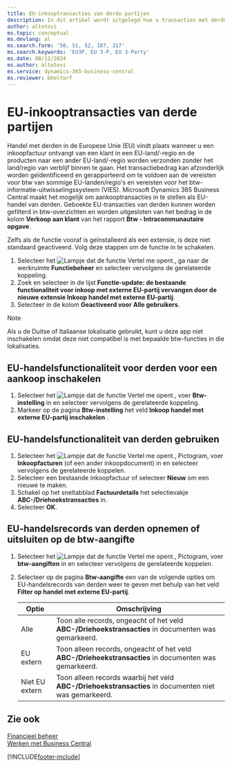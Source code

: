```yaml
---
title: EU-inkooptransacties van derde partijen
description: In dit artikel wordt uitgelegd hoe u transacties met derde partijen in de europese Unie (EU) kunt instellen en gebruiken.
author: altotovi
ms.topic: conceptual
ms.devlang: al
ms.search.form: '50, 51, 52, 187, 317'
ms.search.keywords: 'EU3P, EU 3-P, EU 3-Party'
ms.date: 08/12/2024
ms.author: altotovi
ms.service: dynamics-365-business-central
ms.reviewer: bholtorf
---
```


# <a name="eu-third-party-purchase-transactions"></a>EU-inkooptransacties van derde partijen

Handel met derden in de Europese Unie (EU) vindt plaats wanneer u een inkoopfactuur ontvangt van een klant in een EU-land/-regio en de producten naar een ander EU-land/-regio worden verzonden zonder het land/regio van verblijf binnen te gaan. Het transactiebedrag kan afzonderlijk worden geïdentificeerd en gerapporteerd om te voldoen aan de vereisten voor btw van sommige EU-landen/regio's en vereisten voor het btw-informatie-uitwisselingssysteem (VIES). Microsoft Dynamics 365 Business Central maakt het mogelijk om aankooptransacties in te stellen als EU-handel van derden. Geboekte EU-transacties van derden kunnen worden gefilterd in btw-overzichten en worden uitgesloten van het bedrag in de kolom **Verkoop aan klant** van het rapport **Btw - Intracommunautaire opgave**.

Zelfs als de functie vooraf is geïnstalleerd als een extensie, is deze niet standaard geactiveerd. Volg deze stappen om de functie in te schakelen.

1. Selecteer het ![Lampje dat de functie Vertel me opent.](media/ui-search/search_small.png "Vertel me wat u wilt doen"), ga naar de werkruimte **Functiebeheer** en selecteer vervolgens de gerelateerde koppeling.
2. Zoek en selecteer in de lijst **Functie-update: de bestaande functionaliteit voor inkoop met externe EU-partij vervangen door de nieuwe extensie Inkoop handel met externe EU-partij**.
3. Selecteer in de kolom **Geactiveerd voor** **Alle gebruikers**.

> [!NOTE]
> Als u de Duitse of Italiaanse lokalisatie gebruikt, kunt u deze app niet inschakelen omdat deze niet compatibel is met bepaalde btw-functies in die lokalisaties.  

## <a name="enable-eu-third-party-trade-functionality-for-a-purchase"></a>EU-handelsfunctionaliteit voor derden voor een aankoop inschakelen

1. Selecteer het ![Lampje dat de functie Vertel me opent.](media/ui-search/search_small.png "Vertel me wat u wilt doen"), voer **Btw-instelling** in en selecteer vervolgens de gerelateerde koppeling.
2. Markeer op de pagina **Btw-instelling** het veld **Inkoop handel met externe EU-partij inschakelen** .

## <a name="use-eu-third-party-trade-functionality"></a>EU-handelsfunctionaliteit van derden gebruiken

1. Selecteer het ![Lampje dat de functie Vertel me opent.](media/ui-search/search_small.png "Vertel me wat u wilt doen"), Pictogram, voer  **Inkoopfacturen** (of een ander inkoopdocument) in en selecteer vervolgens de gerelateerde koppelen.
2. Selecteer een bestaande inkoopfactuur of selecteer **Nieuw** om een ​​nieuwe te maken.
3. Schakel op het sneltabblad **Factuurdetails** het selectievakje **ABC-/Driehoekstransacties** in.
4. Selecteer **OK**.

## <a name="include-or-exclude-eu-third-party-trade-records-on-the-vat-statement"></a>EU-handelsrecords van derden opnemen of uitsluiten op de btw-aangifte

1. Selecteer het ![Lampje dat de functie Vertel me opent.](media/ui-search/search_small.png "Vertel me wat u wilt doen"), Pictogram, voer  **btw-aangiften** in en selecteer vervolgens de gerelateerde koppelen.
2. Selecteer op de pagina **Btw-aangifte** een van de volgende opties om EU-handelsrecords van derden weer te geven met behulp van het veld **Filter op handel met externe EU-partij**.

    | Optie | Omschrijving |
    |--------|-------------|
    | Alle | Toon alle records, ongeacht of het veld **ABC-/Driehoekstransacties** in documenten was gemarkeerd. |
    | EU extern | Toon alleen records, ongeacht of het veld **ABC-/Driehoekstransacties** in documenten was gemarkeerd. |
    | Niet EU extern | Toon alleen records waarbij het veld **ABC-/Driehoekstransacties** in documenten niet was gemarkeerd. |

## <a name="see-also"></a>Zie ook
[Financieel beheer](finance.md)    
[Werken met Business Central](ui-work-product.md)    

[!INCLUDE[footer-include](includes/footer-banner.md)]
